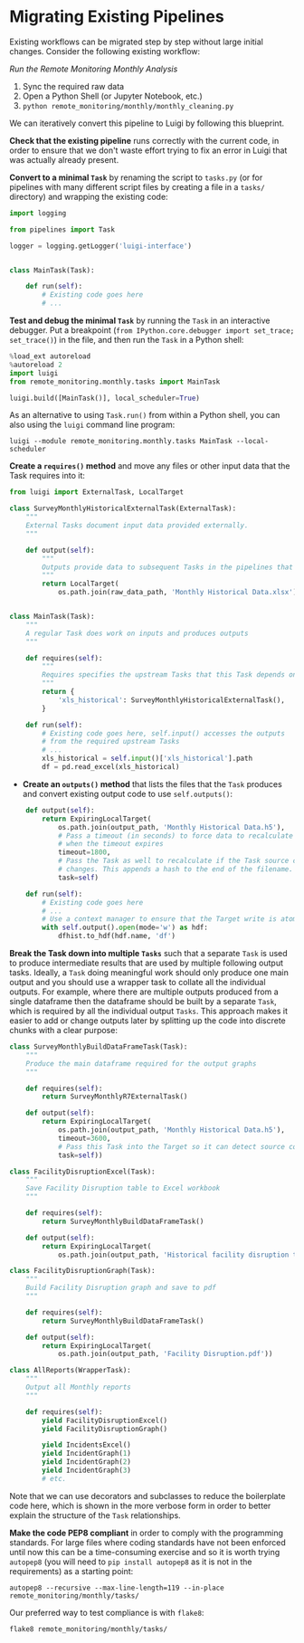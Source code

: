 # Migrating Existing Pipelines

Existing workflows can be migrated step by step without large initial changes. Consider the following existing workflow:

*Run the Remote Monitoring Monthly Analysis*

1. Sync the required raw data
2. Open a Python Shell (or Jupyter Notebook, etc.)
3. `python remote_monitoring/monthly/monthly_cleaning.py`

We can iteratively convert this pipeline to Luigi by following this blueprint.

**Check that the existing pipeline** runs correctly with the current code, in order to ensure that we don't waste effort trying to fix an error in Luigi that was actually already present.

**Convert to a minimal `Task`** by renaming the script to `tasks.py` (or for pipelines with many different script files by creating a file in a `tasks/` directory) and wrapping the existing code:

```python
import logging

from pipelines import Task

logger = logging.getLogger('luigi-interface')


class MainTask(Task):

    def run(self):
        # Existing code goes here
        # ...
```

**Test and debug the minimal `Task`** by running the `Task` in an interactive debugger. Put a breakpoint (`from IPython.core.debugger import set_trace; set_trace()`) in the file, and then run the `Task` in a Python shell:

```python
%load_ext autoreload
%autoreload 2
import luigi
from remote_monitoring.monthly.tasks import MainTask

luigi.build([MainTask()], local_scheduler=True)
```

As an alternative to using `Task.run()` from within a Python shell, you can also using the `luigi` command line program:

```
luigi --module remote_monitoring.monthly.tasks MainTask --local-scheduler
```

**Create a `requires()` method** and move any files or other input data that the Task requires into it:

```python
from luigi import ExternalTask, LocalTarget

class SurveyMonthlyHistoricalExternalTask(ExternalTask):
    """
    External Tasks document input data provided externally.
    """

    def output(self):
        """
        Outputs provide data to subsequent Tasks in the pipelines that can use them as inputs
        """
        return LocalTarget(
            os.path.join(raw_data_path, 'Monthly Historical Data.xlsx'))


class MainTask(Task):
    """
    A regular Task does work on inputs and produces outputs
    """

    def requires(self):
        """
        Requires specifies the upstream Tasks that this Task depends on
        """
        return {
            'xls_historical': SurveyMonthlyHistoricalExternalTask(),
        }

    def run(self):
        # Existing code goes here, self.input() accesses the outputs
        # from the required upstream Tasks
        # ...
        xls_historical = self.input()['xls_historical'].path
        df = pd.read_excel(xls_historical)
```

* **Create an `outputs()` method** that lists the files that the `Task` produces and convert existing output code to use `self.outputs()`:

```python
    def output(self):
        return ExpiringLocalTarget(
            os.path.join(output_path, 'Monthly Historical Data.h5'),
            # Pass a timeout (in seconds) to force data to recalculate automatically
            # when the timeout expires
            timeout=1800,
            # Pass the Task as well to recalculate if the Task source code
            # changes. This appends a hash to the end of the filename.
            task=self)

    def run(self):
        # Existing code goes here
        # ...
        # Use a context manager to ensure that the Target write is atomic
        with self.output().open(mode='w') as hdf:
            dfhist.to_hdf(hdf.name, 'df')
```

**Break the Task down into multiple `Tasks`** such that a separate `Task` is used to produce intermediate results that are used by multiple following output tasks. Ideally, a `Task` doing meaningful work should only produce one main output and you should use a wrapper task to collate all the individual outputs. For example, where there are multiple outputs produced from a single dataframe then the dataframe should be built by a separate `Task`, which is required by all the individual output `Tasks`. This approach makes it easier to add or change outputs later by splitting up the code into discrete chunks with a clear purpose:

```python
class SurveyMonthlyBuildDataFrameTask(Task):
    """
    Produce the main dataframe required for the output graphs
    """

    def requires(self):
        return SurveyMonthlyR7ExternalTask()

    def output(self):
        return ExpiringLocalTarget(
            os.path.join(output_path, 'Monthly Historical Data.h5'),
            timeout=3600,
            # Pass this Task into the Target so it can detect source code changes
            task=self))        

class FacilityDisruptionExcel(Task):
    """
    Save Facility Disruption table to Excel workbook
    """

    def requires(self):
        return SurveyMonthlyBuildDataFrameTask()

    def output(self):
        return ExpiringLocalTarget(
            os.path.join(output_path, 'Historical facility disruption table.xlsx'))

class FacilityDisruptionGraph(Task):
    """
    Build Facility Disruption graph and save to pdf
    """

    def requires(self):
        return SurveyMonthlyBuildDataFrameTask()

    def output(self):
        return ExpiringLocalTarget(
            os.path.join(output_path, 'Facility Disruption.pdf'))

class AllReports(WrapperTask):
    """
    Output all Monthly reports
    """

    def requires(self):
        yield FacilityDisruptionExcel()
        yield FacilityDisruptionGraph()

        yield IncidentsExcel()
        yield IncidentGraph(1)
        yield IncidentGraph(2)
        yield IncidentGraph(3)
        # etc.
```

Note that we can use decorators and subclasses to reduce the boilerplate code here, which is shown in the more verbose form in order to better explain the structure of the `Task` relationships.

**Make the code PEP8 compliant** in order to comply with the programming standards. For large files where coding standards have not been enforced until now this can be a time-consuming exercise and so it is worth trying `autopep8` (you will need to `pip install autopep8` as it is not in the requirements) as a starting point:

```
autopep8 --recursive --max-line-length=119 --in-place remote_monitoring/monthly/tasks/
```

Our preferred way to test compliance is with `flake8`:

```
flake8 remote_monitoring/monthly/tasks/
```
